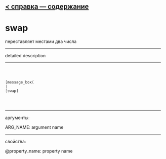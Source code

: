 [< справка — содержание](ceammc_lib.html)
---

# swap


переставляет местами два числа

---

detailed description
<br>


---


```



[message_box(                                 
|
[swap]


            
```

---
аргументы:

ARG_NAME: argument name<br>

---
свойства:

@property_name: property name<br>

